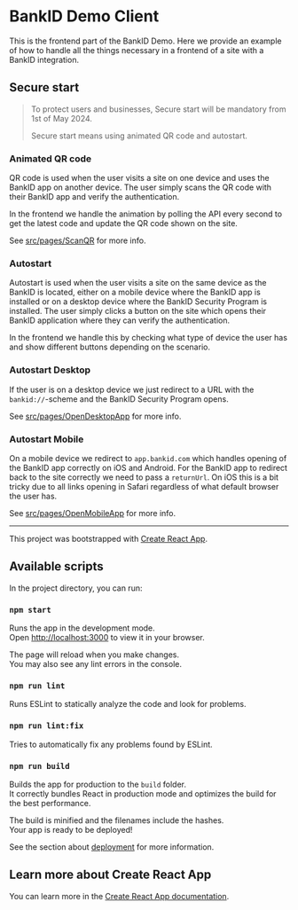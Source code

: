 # BankID Demo Client

This is the frontend part of the BankID Demo. Here we provide an example of how to handle all the things necessary in a frontend of a site with a BankID integration.



## Secure start

> To protect users and businesses, Secure start will be mandatory from 1st of May 2024.
> 
> Secure start means using animated QR code and autostart.

### Animated QR code
QR code is used when the user visits a site on one device and uses the BankID app on another device. The user simply scans the QR code with their BankID app and verify the authentication.

In the frontend we handle the animation by polling the API every second to get the latest code and update the QR code shown on the site.

See [src/pages/ScanQR](src/pages/ScanQR/ScanQR.js) for more info.

### Autostart

Autostart is used when the user visits a site on the same device as the BankID is located, either on a mobile device where the BankID app is installed or on a desktop device where the BankID Security Program is installed. The user simply clicks a button on the site which opens their BankID application where they can verify the authentication.

In the frontend we handle this by checking what type of device the user has and show different buttons depending on the scenario.

### Autostart Desktop

If the user is on a desktop device we just redirect to a URL with the `bankid://`-scheme and the BankID Security Program opens.

See [src/pages/OpenDesktopApp](src/pages/OpenDesktopApp/OpenDesktopApp.js) for more info.

### Autostart Mobile

On a mobile device we redirect to `app.bankid.com` which handles opening of the BankID app correctly on iOS and Android. For the BankID app to redirect back to the site correctly we need to pass a `returnUrl`. On iOS this is a bit tricky due to all links opening in Safari regardless of what default browser the user has.

See [src/pages/OpenMobileApp](src/pages/OpenMobileApp/OpenMobileApp.js) for more info.


---

This project was bootstrapped with [Create React App](https://github.com/facebook/create-react-app).

## Available scripts

In the project directory, you can run:

### `npm start`

Runs the app in the development mode.\
Open [http://localhost:3000](http://localhost:3000) to view it in your browser.

The page will reload when you make changes.\
You may also see any lint errors in the console.

### `npm run lint`

Runs ESLint to statically analyze the code and look for problems.

### `npm run lint:fix`

Tries to automatically fix any problems found by ESLint.

### `npm run build`

Builds the app for production to the `build` folder.\
It correctly bundles React in production mode and optimizes the build for the best performance.

The build is minified and the filenames include the hashes.\
Your app is ready to be deployed!

See the section about [deployment](https://facebook.github.io/create-react-app/docs/deployment) for more information.

## Learn more about Create React App

You can learn more in the [Create React App documentation](https://facebook.github.io/create-react-app/docs/getting-started).

